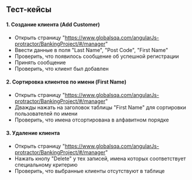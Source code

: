 ## Тест-кейсы
#### 1.	Создание клиента (Add Customer)
- Открыть страницу "https://www.globalsqa.com/angularJs-protractor/BankingProject/#/manager"        
- Ввести данные в поля "Last Name", "Post Code", "First Name"    
- Проверить, что появилось сообщение об успешной регистрации
- Принять сообщение
- Проверить, что клиент был добавлен
#### 2.	Сортировка клиентов по имени (First Name)
- Открыть страницу "https://www.globalsqa.com/angularJs-protractor/BankingProject/#/manager"    
- Дважды нажать на заголовок таблицы "First Name" для сортировки пользователей по имени
- Проверить, что имена отсортирована в алфавитном порядке 
#### 3.	Удаление клиента
- Открыть страницу "https://www.globalsqa.com/angularJs-protractor/BankingProject/#/manager"    
- Нажать кнопу "Delete" у тех записей, имена которых соответствует специальному критерию
- Проверить, что выбранные клиенты отсутствуют в таблице